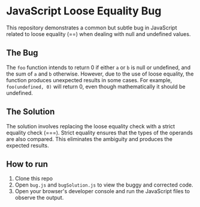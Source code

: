 # JavaScript Loose Equality Bug

This repository demonstrates a common but subtle bug in JavaScript related to loose equality (==) when dealing with null and undefined values.

## The Bug

The `foo` function intends to return 0 if either `a` or `b` is null or undefined, and the sum of `a` and `b` otherwise. However, due to the use of loose equality, the function produces unexpected results in some cases.  For example, `foo(undefined, 0)` will return 0, even though mathematically it should be undefined.

## The Solution

The solution involves replacing the loose equality check with a strict equality check (===).  Strict equality ensures that the types of the operands are also compared. This eliminates the ambiguity and produces the expected results.

## How to run
1. Clone this repo
2. Open `bug.js` and `bugSolution.js` to view the buggy and corrected code.
3. Open your browser's developer console and run the JavaScript files to observe the output.